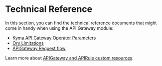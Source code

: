 # Technical Reference

In this section, you can find the technical reference documents that might come in handy when using the API Gateway module:
- [Kyma API Gateway Operator Parameters](./05-00-api-gateway-operator-parameters.md)
- [Ory Limitations](./05-50-ory-limitations.md)
- [APIGateway Request flow](./05-10-api-gateway-request-flow.md)

Learn more about [APIGateway and APIRule custom resources](../custom-resources/README.md).